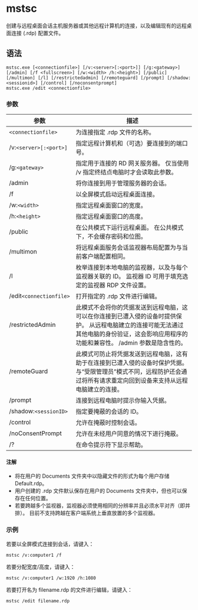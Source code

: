 # mstsc

创建与远程桌面会话主机服务器或其他远程计算机的连接，以及编辑现有的远程桌面连接 (.rdp) 配置文件。

## 语法

```
mstsc.exe [<connectionfile>] [/v:<server>[:<port>]] [/g:<gateway>] [/admin] [/f <fullscreen>] [/w:<width> /h:<height>] [/public] [/multimon] [/l] [/restrictedadmin] [/remoteguard] [/prompt] [/shadow:<sessionid>] [/control] [/noconsentprompt]
mstsc.exe /edit <connectionfile> 
```

### 参数

|参数|描述|
| ------------------| ---------------------------------------------------------------------------------------------------------------------------------------------------------------------------------------------|
|​`<connectionfile>`​|为连接指定 .rdp 文件的名称。|
|/v:`<server>[:<port>]`​|指定远程计算机和（可选）要连接到的端口号。|
|/g:`<gateway>`​|指定用于连接的 RD 网关服务器。 仅当使用 /v 指定终结点电脑时才会读取此参数。|
|/admin|将你连接到用于管理服务器的会话。|
|/f|以全屏模式启动远程桌面连接。|
|/w:`<width>`​|指定远程桌面窗口的宽度。|
|/h:`<height>`​|指定远程桌面窗口的高度。|
|/public|在公共模式下运行远程桌面。 在公共模式下，不会缓存密码和位图。|
|/multimon|将远程桌面服务会话监视器布局配置为与当前客户端配置相同。|
|/l|枚举连接到本地电脑的监视器，以及与每个监视器关联的 ID。 监视器 ID 可用于填充选定的监视器 RDP 文件设置。|
|/edit`<connectionfile>`​|打开指定的 .rdp 文件进行编辑。|
|/restrictedAdmin|此模式不会将你的凭据发送到远程电脑，这可以在你连接到已遭入侵的设备时提供保护。 从远程电脑建立的连接可能无法通过其他电脑的身份验证，这会影响应用程序的功能和兼容性。 /admin 参数是隐含性的。|
|/remoteGuard|此模式可防止将凭据发送到远程电脑，这有助于在连接到已遭入侵的设备时保护凭据。 与“受限管理员”模式不同，远程防护还会通过将所有请求重定向回到设备来支持从远程电脑建立的连接。|
|/prompt|连接到远程电脑时提示你输入凭据。|
|/shadow:`<sessionID>`​|指定要掩蔽的会话的 ID。|
|/control|允许在掩蔽时控制会话。|
|/noConsentPrompt|允许在未经用户同意的情况下进行掩蔽。|
|/?|在命令提示符下显示帮助。|

#### 注解

* 将在用户的 Documents 文件夹中以隐藏文件的形式为每个用户存储 Default.rdp。
* 用户创建的 .rdp 文件默认保存在用户的 Documents 文件夹中，但也可以保存在任何位置。
* 若要跨越多个监视器，监视器必须使用相同的分辨率并且必须水平对齐（即并排）。 目前不支持跨越在客户端系统上垂直放置的多个监视器。

### 示例

若要以全屏模式连接到会话，请键入：

```
mstsc /v:computer1 /f
```

若要分配宽度/高度，请键入：

```
mstsc /v:computer1 /w:1920 /h:1080
```

若要打开名为 filename.rdp 的文件进行编辑，请键入：

```
mstsc /edit filename.rdp
```

‍
